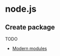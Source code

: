 # node.js

## Create package

TODO

- [Modern modules](https://medium.com/@mikeal/modern-modules-d99b6867b8f1)
